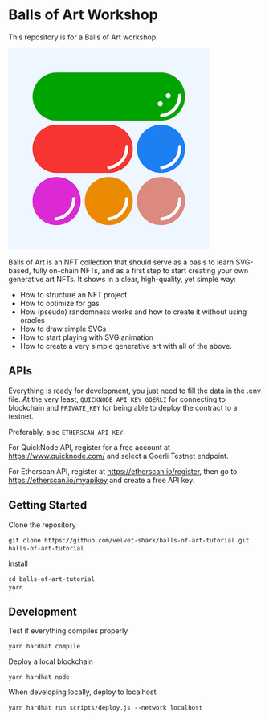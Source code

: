 # Balls of Art Workshop

This repository is for a Balls of Art workshop.

![Balls of Art](img/balls-of-art-thumb.png?raw=true "Balls of Art")

Balls of Art is an NFT collection that should serve as a basis to learn SVG-based, fully on-chain NFTs, and as a first step to start creating your own generative art NFTs. It shows in a clear, high-quality, yet simple way:

- How to structure an NFT project
- How to optimize for gas
- How (pseudo) randomness works and how to create it without using oracles
- How to draw simple SVGs
- How to start playing with SVG animation
- How to create a very simple generative art with all of the above.

## APIs

Everything is ready for development, you just need to fill the data in the .env file. At the very least, `QUICKNODE_API_KEY_GOERLI` for connecting to blockchain and `PRIVATE_KEY` for being able to deploy the contract to a testnet.

Preferably, also `ETHERSCAN_API_KEY`.

For QuickNode API, register for a free account at https://www.quicknode.com/ and select a Goerli Testnet endpoint.

For Etherscan API, register at https://etherscan.io/register, then go to https://etherscan.io/myapikey and create a free API key.

## Getting Started

Clone the repository

```shell
git clone https://github.com/velvet-shark/balls-of-art-tutorial.git balls-of-art-tutorial
```

Install

```shell
cd balls-of-art-tutorial
yarn
```

## Development

Test if everything compiles properly

```shell
yarn hardhat compile
```

Deploy a local blockchain

```shell
yarn hardhat node
```

When developing locally, deploy to localhost

```shell
yarn hardhat run scripts/deploy.js --network localhost
```
